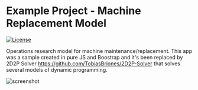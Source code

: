 # Example Project - Machine Replacement Model
[![License](https://img.shields.io/github/license/TobiasBriones/example.math.or.model.web.machine_replacement)](https://github.com/TobiasBriones/example.math.or.model.web.machine_replacement/blob/master/LICENSE)

Operations research model for machine maintenance/replacement. This app was a sample created in pure JS and Boostrap and it's been replaced by 2D2P Solver https://github.com/TobiasBriones/2D2P-Solver that solves several models of dynamic programming.

![screenshot](https://github.com/TobiasBriones/example.math.or.model.web.machine_replacement/blob/master/_repo/assets/screenshot_1.png)
